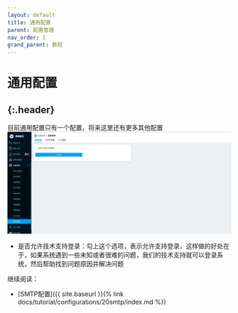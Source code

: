 ```yaml
---
layout: default
title: 通用配置
parent: 配置管理
nav_order: 1
grand_parent: 教程
---
```


# 通用配置
{:.header}
---

目前通用配置只有一个配置，将来这里还有更多其他配置
![normal.png](overview.png)

- 是否允许技术支持登录：勾上这个选项，表示允许支持登录，这样做的好处在于，如果系统遇到一些未知或者很难的问题，我们的技术支持就可以登录系统，然后帮助找到问题原因并解决问题

继续阅读：
* [SMTP配置]({{ site.baseurl }}{% link docs/tutorial/configurations/20smtp/index.md %})